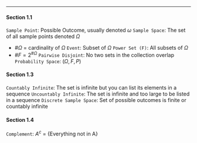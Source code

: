 ***
#### Section 1.1
`Sample Point`: Possible Outcome, usually denoted $\omega$
`Sample Space`: The set of all sample points denoted $\Omega$
* #$\Omega$ = cardinality of $\Omega$
`Event`: Subset of $\Omega$
`Power Set (F)`: All subsets of $\Omega$
* #$F = 2^{\# \Omega}$
`Pairwise Disjoint`: No two sets in the collection overlap
`Probability Space`: ($\Omega, F, P$)

#### Section 1.3
`Countably Infinite`: The set is infinite but you can list its elements in a sequence 
`Uncountably Infinite`: The set is infinite and too large to be listed in a sequence
`Discrete Sample Space`: Set of possible outcomes is finite or countably infinite

#### Section 1.4
`Complement`: $A^c$ = {Everything not in A}
